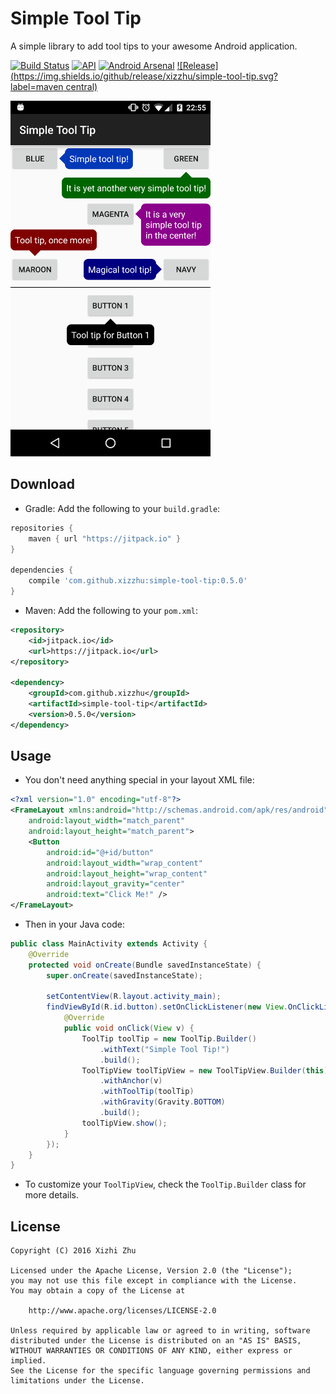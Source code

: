 Simple Tool Tip
===============

A simple library to add tool tips to your awesome Android application.

[![Build Status](https://api.travis-ci.org/xizzhu/simple-tool-tip.svg?branch=master)](https://travis-ci.org/xizzhu/simple-tool-tip) [![API](https://img.shields.io/badge/API-8%2B-green.svg?style=flat)](https://developer.android.com/about/versions/android-2.2.html) [![Android Arsenal](https://img.shields.io/badge/Android%20Arsenal-simple--tool--tip-green.svg?style=flat)](https://android-arsenal.com/details/1/2526) [![Release](https://img.shields.io/github/release/xizzhu/simple-tool-tip.svg?label=maven central)](https://jitpack.io/#xizzhu/simple-tool-tip)

![Screenshot](screenshots/screenshot.png)

Download
--------
* Gradle: Add the following to your `build.gradle`:
```gradle
repositories {
    maven { url "https://jitpack.io" }
}

dependencies {
    compile 'com.github.xizzhu:simple-tool-tip:0.5.0'
}
```
* Maven: Add the following to your `pom.xml`:
```xml
<repository>
    <id>jitpack.io</id>
    <url>https://jitpack.io</url>
</repository>

<dependency>
    <groupId>com.github.xizzhu</groupId>
    <artifactId>simple-tool-tip</artifactId>
    <version>0.5.0</version>
</dependency>
```

Usage
-----
* You don't need anything special in your layout XML file:
```xml
<?xml version="1.0" encoding="utf-8"?>
<FrameLayout xmlns:android="http://schemas.android.com/apk/res/android"
    android:layout_width="match_parent"
    android:layout_height="match_parent">
    <Button
        android:id="@+id/button"
        android:layout_width="wrap_content"
        android:layout_height="wrap_content"
        android:layout_gravity="center"
        android:text="Click Me!" />
</FrameLayout>
```
* Then in your Java code:
```java
public class MainActivity extends Activity {
    @Override
    protected void onCreate(Bundle savedInstanceState) {
        super.onCreate(savedInstanceState);

        setContentView(R.layout.activity_main);
        findViewById(R.id.button).setOnClickListener(new View.OnClickListener() {
            @Override
            public void onClick(View v) {
                ToolTip toolTip = new ToolTip.Builder()
                    .withText("Simple Tool Tip!")
                    .build();
                ToolTipView toolTipView = new ToolTipView.Builder(this)
                    .withAnchor(v)
                    .withToolTip(toolTip)
                    .withGravity(Gravity.BOTTOM)
                    .build();
                toolTipView.show();
            }
        });
    }
}
```
* To customize your `ToolTipView`, check the `ToolTip.Builder` class for more details.

License
-------
    Copyright (C) 2016 Xizhi Zhu

    Licensed under the Apache License, Version 2.0 (the "License");
    you may not use this file except in compliance with the License.
    You may obtain a copy of the License at

        http://www.apache.org/licenses/LICENSE-2.0

    Unless required by applicable law or agreed to in writing, software
    distributed under the License is distributed on an "AS IS" BASIS,
    WITHOUT WARRANTIES OR CONDITIONS OF ANY KIND, either express or implied.
    See the License for the specific language governing permissions and
    limitations under the License.
